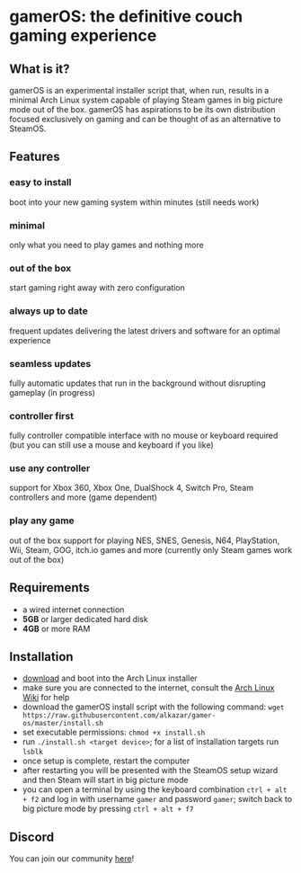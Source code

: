 # gamerOS: the definitive couch gaming experience

## What is it?
gamerOS is an experimental installer script that, when run, results in a minimal Arch Linux system capable of playing Steam games in big picture mode out of the box. gamerOS has aspirations to be its own distribution focused exclusively on gaming and can be thought of as an alternative to SteamOS. 

## Features

### easy to install
boot into your new gaming system within minutes (still needs work)

### minimal
only what you need to play games and nothing more

### out of the box
start gaming right away with zero configuration

### always up to date
frequent updates delivering the latest drivers and software for an optimal experience

### seamless updates
fully automatic updates that run in the background without disrupting gameplay (in progress)

### controller first
fully controller compatible interface with no mouse or keyboard required (but you can still use a mouse and keyboard if you like)

### use any controller
support for Xbox 360, Xbox One, DualShock 4, Switch Pro, Steam controllers and more (game dependent)

### play any game
out of the box support for playing NES, SNES, Genesis, N64, PlayStation, Wii, Steam, GOG, itch.io games and more (currently only Steam games work out of the box)


## Requirements
 - a wired internet connection
 - **5GB** or larger dedicated hard disk
 - **4GB** or more RAM


## Installation
 - [download](https://www.archlinux.org/download) and boot into the Arch Linux installer
 - make sure you are connected to the internet, consult the [Arch Linux Wiki](https://wiki.archlinux.org/index.php/Network_configuration) for help
 - download the gamerOS install script with the following command:
	`wget https://raw.githubusercontent.com/alkazar/gamer-os/master/install.sh`
 - set executable permissions: `chmod +x install.sh`
 - run `./install.sh <target device>`; for a list of installation targets run `lsblk`
 - once setup is complete, restart the computer
 - after restarting you will be presented with the SteamOS setup wizard and then Steam will start in big picture mode
 - you can open a terminal by using the keyboard combination `ctrl + alt + f2` and log in with username `gamer` and password `gamer`; switch back to big picture mode by pressing `ctrl + alt + f7`


## Discord

You can join our community [here](https://discord.gg/brdNSUQ)!
